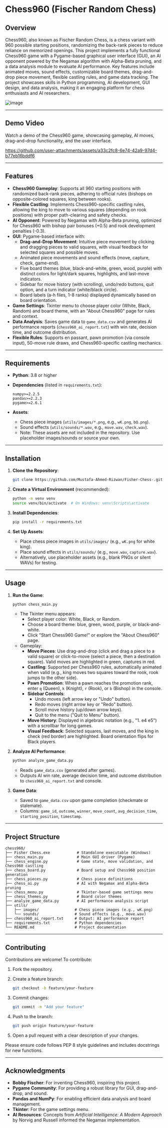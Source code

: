 # Chess960 (Fischer Random Chess)

## Overview

Chess960, also known as Fischer Random Chess, is a chess variant with 960 possible starting positions, randomizing the back-rank pieces to reduce reliance on memorized openings. This project implements a fully functional Chess960 game with a Pygame-based graphical user interface (GUI), an AI opponent powered by the Negamax algorithm with Alpha-Beta pruning, and a data analysis module to evaluate AI performance. Key features include animated moves, sound effects, customizable board themes, drag-and-drop piece movement, flexible castling rules, and game data tracking. The project showcases skills in Python programming, AI development, GUI design, and data analysis, making it an engaging platform for chess enthusiasts and AI researchers.

![image](https://github.com/user-attachments/assets/9df1d7eb-47f0-4d2a-9d74-38abf6c75f42)

---

## Demo Video

Watch a demo of the Chess960 game, showcasing gameplay, AI moves, drag-and-drop functionality, and the user interface.

https://github.com/user-attachments/assets/a33c2fc8-6e74-42a9-97d4-b77eb16bddf6

---

## Features

- **Chess960 Gameplay**: Supports all 960 starting positions with randomized back-rank pieces, adhering to official rules (bishops on opposite-colored squares, king between rooks).
- **Flexible Castling**: Implements Chess960-specific castling rules, allowing the king to move to various squares (depending on rook positions) with proper path-clearing and safety checks.
- **AI Opponent**: Powered by Negamax with Alpha-Beta pruning, optimized for Chess960 with bishop pair bonuses (+0.5) and rook development penalties (-0.3).
- **GUI**: Pygame-based interface with:
  - **Drag-and-Drop Movement**: Intuitive piece movement by clicking and dragging pieces to valid squares, with visual feedback for selected squares and possible moves.
  - Animated piece movements and sound effects (move, capture, check, game-end).
  - Five board themes (blue, black-and-white, green, wood, purple) with distinct colors for light/dark squares, highlights, and last-move indicators.
  - Sidebar for move history (with scrolling), undo/redo buttons, quit option, and a turn indicator (white/black circle).
  - Board labels (a-h files, 1-8 ranks) displayed dynamically based on board orientation.
- **Game Settings**: Tkinter menu to choose player color (White, Black, Random) and board theme, with an "About Chess960" page for rules and context.
- **Data Analysis**: Saves game data to `game_data.csv` and generates AI performance reports (`chess960_ai_report.txt`) with win rate, decision time, and outcome distribution.
- **Flexible Rules**: Supports en passant, pawn promotion (via console input), 50-move rule draws, and Chess960-specific castling mechanics.

---

## Requirements

- **Python**: 3.8 or higher
- **Dependencies** (listed in `requirements.txt`):

  ```
  numpy>=2.2.5
  pandas>=2.2.3
  pygame>=2.6.1
  ```

- **Assets**:
  - Chess piece images (`utils/images/*.png`, e.g., `wK.png`, `bQ.png`).
  - Sound effects (`utils/sounds/*.wav`, e.g., `move.wav`, `check.wav`).
  - Note: These assets are not included in the repository. Use placeholder images/sounds or source your own.

---

## Installation

1. **Clone the Repository**:

   ```bash
   git clone https://github.com/Mustafa-Ahmed-Rizwan/Fisher-Chess-.git
   ```

2. **Create a Virtual Environment** (recommended):

   ```bash
   python -m venv venv
   source venv/bin/activate  # On Windows: venv\Scripts\activate
   ```

3. **Install Dependencies**:

   ```bash
   pip install -r requirements.txt
   ```

4. **Set Up Assets**:

   - Place chess piece images in `utils/images/` (e.g., `wK.png` for white king).
   - Place sound effects in `utils/sounds/` (e.g., `move.wav`, `capture.wav`).
   - Alternatively, use placeholder assets (e.g., blank PNGs or silent WAVs) for testing.

---

## Usage

1. **Run the Game**:

   ```bash
   python chess_main.py
   ```

   - The Tkinter menu appears:
     - Select player color: White, Black, or Random.
     - Choose a board theme: blue, green, wood, purple, or black-and-white.
     - Click "Start Chess960 Game!" or explore the "About Chess960" page.
   - Gameplay:
     - **Move Pieces**: Use drag-and-drop (click and drag a piece to a valid square) or click-to-move (select a piece, then a destination square). Valid moves are highlighted in green, captures in red.
     - **Castling**: Supported per Chess960 rules, automatically animated when valid (e.g., king moves two squares toward the rook, rook jumps to the other side).
     - **Pawn Promotion**: When a pawn reaches the promotion rank, enter `q` (Queen), `k` (Knight), `r` (Rook), or `b` (Bishop) in the console.
     - **Sidebar Controls**:
       - Undo moves (left arrow key or "Undo" button).
       - Redo moves (right arrow key or "Redo" button).
       - Scroll move history (up/down arrow keys).
       - Quit to the menu ("Quit to Menu" button).
     - **Move History**: Displayed in algebraic notation (e.g., "1. e4 e5") with a scrollbar for long games.
     - **Visual Feedback**: Selected squares, last moves, and the king in check (red border) are highlighted. Board orientation flips for Black players.

2. **Analyze AI Performance**:

   ```bash
   python analyze_game_data.py
   ```

   - Reads `game_data.csv` (generated after games).
   - Outputs AI win rate, average decision time, and outcome distribution to `chess960_ai_report.txt` and console.

3. **Game Data**:

   - Saved to `game_data.csv` upon game completion (checkmate or stalemate).
   - Columns: `game_id`, `outcome`, `winner`, `move_count`, `avg_decision_time`, `starting_position`, `timestamp`.

---

## Project Structure

```
chess960/
├── Fisher Chess.exe            # Standalone executable (Windows)
├── chess_main.py               # Main GUI driver (Pygame)
├── chess_engine.py             # Game state, move validation, and Chess960 castling
├── chess_board.py              # Board setup and Chess960 position generation
├── chess_pieces.py             # Chess piece definitions
├── chess_ai.py                 # AI with Negamax and Alpha-Beta pruning
├── chess_menu.py               # Tkinter-based game settings menu
├── chess_themes.py             # Board color themes
├── analyze_game_data.py        # AI performance analysis script
├── utils/
│   ├── images/                # Chess piece images (e.g., wK.png)
│   └── sounds/                # Sound effects (e.g., move.wav)
├── chess960_ai_report.txt     # Output: AI performance report
├── requirements.txt           # Python dependencies
└── README.md                  # Project documentation
```

---

## Contributing

Contributions are welcome! To contribute:

1. Fork the repository.
2. Create a feature branch:

   ```bash
   git checkout -b feature/your-feature
   ```

3. Commit changes:

   ```bash
   git commit -m "Add your feature"
   ```

4. Push to the branch:

   ```bash
   git push origin feature/your-feature
   ```

5. Open a pull request with a clear description of your changes.

Please ensure code follows PEP 8 style guidelines and includes docstrings for new functions.

---

## Acknowledgments

- **Bobby Fischer**: For inventing Chess960, inspiring this project.
- **Pygame Community**: For providing a robust library for GUI, drag-and-drop, and sound.
- **Pandas and NumPy**: For enabling efficient data analysis and board management.
- **Tkinter**: For the game settings menu.
- **AI Resources**: Concepts from *Artificial Intelligence: A Modern Approach* by Norvig and Russell informed the Negamax implementation.
